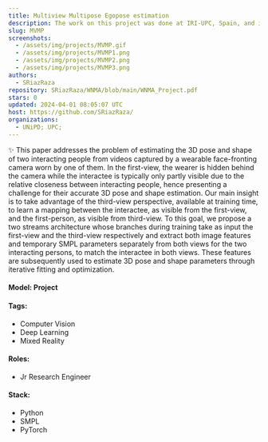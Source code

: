 ```yaml
---
title: Multiview Multipose Egopose estimation
description: The work on this project was done at IRI-UPC, Spain, and it addresses the problem of multi-person multi-view 3D pose estimation of both second person and camera-wearer in videos captured by a wearable camera.
slug: MVMP
screenshots:
  - /assets/img/projects/MVMP.gif
  - /assets/img/projects/MVMP1.png
  - /assets/img/projects/MVMP2.png
  - /assets/img/projects/MVMP3.png
authors:
  - SRiazRaza
repository: SRiazRaza/WNMA/blob/main/WNMA_Project.pdf
stars: 0
updated: 2024-04-01 08:05:07 UTC
host: https://github.com/SRiazRaza/
organizations:
  - UNiPD; UPC;
---
```


✨ This paper addresses the problem of estimating the 3D pose and shape of two interacting people from videos captured by a wearable face-fronting camera worn by one of them. In the first-view, the wearer is hidden behind the camera while the interactee is typically only partly visible due to the relative closeness between interacting people, hence presenting a challenge for their accurate 3D pose and shape estimation. Our main insight is to take advantage of the third-view perspective, available at training time, to learn a mapping between the interactee, as visible from the first-view, and the first-person, as visible from third-view. To this goal, we propose a two streams architecture whose branches during training take as input the first-view and the third-view respectively and extract both image features and temporary SMPL parameters separately from both views for the two interacting persons, to match the interactee in both views. These features are   subsequently used to estimate 3D pose and shape parameters through iterative fitting and optimization.

#### Model: Project

#### Tags:
  - Computer Vision
  - Deep Learning
  - Mixed Reality

#### Roles:
  - Jr Research Engineer

#### Stack:
  - Python
  - SMPL
  - PyTorch

